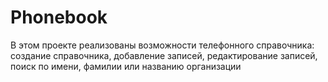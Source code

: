 # Phonebook

В этом проекте реализованы возможности телефонного справочника:
создание справочника, добавление записей, редактирование записей, поиск по имени, фамилии или названию организации
